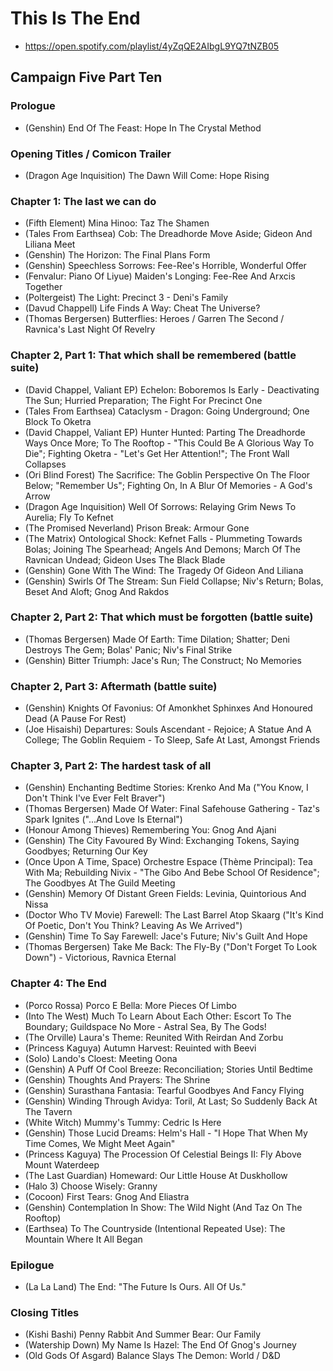 # This Is The End

* https://open.spotify.com/playlist/4yZqQE2AIbgL9YQ7tNZB05

## Campaign Five Part Ten
### Prologue

* (Genshin) End Of The Feast: Hope In The Crystal Method

### Opening Titles / Comicon Trailer

* (Dragon Age Inquisition) The Dawn Will Come: Hope Rising

### Chapter 1: The last we can do

* (Fifth Element) Mina Hinoo: Taz The Shamen
* (Tales From Earthsea) Cob: The Dreadhorde Move Aside; Gideon And Liliana Meet
* (Genshin) The Horizon: The Final Plans Form
* (Genshin) Speechless Sorrows: Fee-Ree's Horrible, Wonderful Offer
* (Fenvalur: Piano Of Liyue) Maiden's Longing: Fee-Ree And Arxcis Together
* (Poltergeist) The Light: Precinct 3 - Deni's Family
* (Davud Chappell) Life Finds A Way: Cheat The Universe?
* (Thomas Bergersen) Butterflies: Heroes / Garren The Second / Ravnica's Last Night Of Revelry

### Chapter 2, Part 1: That which shall be remembered (battle suite)

* (David Chappel, Valiant EP) Echelon: Boboremos Is Early - Deactivating The Sun; Hurried Preparation; The Fight For Precinct One
* (Tales From Earthsea) Cataclysm - Dragon: Going Underground; One Block To Oketra
* (David Chappel, Valiant EP) Hunter Hunted: Parting The Dreadhorde Ways Once More; To The Rooftop - "This Could Be A Glorious Way To Die"; Fighting Oketra - "Let's Get Her Attention!"; The Front Wall Collapses
* (Ori Blind Forest) The Sacrifice: The Goblin Perspective On The Floor Below; "Remember Us"; Fighting On, In A Blur Of Memories - A God's Arrow
* (Dragon Age Inquisition) Well Of Sorrows: Relaying Grim News To Aurelia; Fly To Kefnet
* (The Promised Neverland) Prison Break: Armour Gone
* (The Matrix) Ontological Shock: Kefnet Falls - Plummeting Towards Bolas; Joining The Spearhead; Angels And Demons; March Of The Ravnican Undead; Gideon Uses The Black Blade
* (Genshin) Gone With The Wind: The Tragedy Of Gideon And Liliana
* (Genshin) Swirls Of The Stream: Sun Field Collapse; Niv's Return; Bolas, Beset And Aloft; Gnog And Rakdos

### Chapter 2, Part 2: That which must be forgotten (battle suite)

* (Thomas Bergersen) Made Of Earth: Time Dilation; Shatter; Deni Destroys The Gem; Bolas' Panic; Niv's Final Strike
* (Genshin) Bitter Triumph: Jace's Run; The Construct; No Memories

### Chapter 2, Part 3: Aftermath (battle suite)

* (Genshin) Knights Of Favonius: Of Amonkhet Sphinxes And Honoured Dead (A Pause For Rest)
* (Joe Hisaishi) Departures: Souls Ascendant - Rejoice; A Statue And A College; The Goblin Requiem - To Sleep, Safe At Last, Amongst Friends

### Chapter 3, Part 2: The hardest task of all

* (Genshin) Enchanting Bedtime Stories: Krenko And Ma ("You Know, I Don't Think I've Ever Felt Braver")
* (Thomas Bergersen) Made Of Water: Final Safehouse Gathering - Taz's Spark Ignites ("...And Love Is Eternal")
* (Honour Among Thieves) Remembering You: Gnog And Ajani
* (Genshin) The City Favoured By Wind: Exchanging Tokens, Saying Goodbyes; Returning Our Key
* (Once Upon A Time, Space) Orchestre Espace (Thème Principal): Tea With Ma; Rebuilding Nivix - "The Gibo And Bebe School Of Residence"; The Goodbyes At The Guild Meeting
* (Genshin) Memory Of Distant Green Fields: Levinia, Quintorious And Nissa
* (Doctor Who TV Movie) Farewell: The Last Barrel Atop Skaarg ("It's Kind Of Poetic, Don't You Think? Leaving As We Arrived")
* (Genshin) Time To Say Farewell: Jace's Future; Niv's Guilt And Hope
* (Thomas Bergersen) Take Me Back: The Fly-By ("Don't Forget To Look Down") - Victorious, Ravnica Eternal

### Chapter 4: The End

* (Porco Rossa) Porco E Bella: More Pieces Of Limbo
* (Into The West) Much To Learn About Each Other: Escort To The Boundary; Guildspace No More - Astral Sea, By The Gods!
* (The Orville) Laura's Theme: Reunited With Reirdan And Zorbu
* (Princess Kaguya) Autumn Harvest: Reuinted with Beevi
* (Solo) Lando's Cloest: Meeting Oona
* (Genshin) A Puff Of Cool Breeze: Reconciliation; Stories Until Bedtime
* (Genshin) Thoughts And Prayers: The Shrine
* (Genshin) Surasthana Fantasia: Tearful Goodbyes And Fancy Flying
* (Genshin) Winding Through Avidya: Toril, At Last; So Suddenly Back At The Tavern
* (White Witch) Mummy's Tummy: Cedric Is Here
* (Genshin) Those Lucid Dreams: Helm's Hall - "I Hope That When My Time Comes, We Might Meet Again"
* (Princess Kaguya) The Procession Of Celestial Beings II: Fly Above Mount Waterdeep
* (The Last Guardian) Homeward: Our Little House At Duskhollow
* (Halo 3) Choose Wisely: Granny
* (Cocoon) First Tears: Gnog And Eliastra
* (Genshin) Contemplation In Show: The Wild Night (And Taz On The Rooftop)
* (Earthsea) To The Countryside (Intentional Repeated Use): The Mountain Where It All Began

### Epilogue

* (La La Land) The End: "The Future Is Ours. All Of Us."

### Closing Titles

* (Kishi Bashi) Penny Rabbit And Summer Bear: Our Family
* (Watership Down) My Name Is Hazel: The End Of Gnog's Journey
* (Old Gods Of Asgard) Balance Slays The Demon: World / D&D